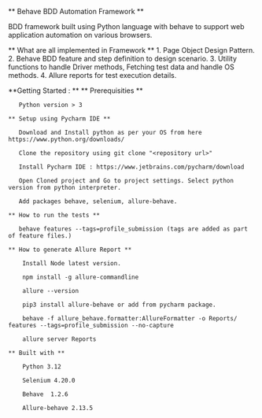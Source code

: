 ** Behave BDD Automation Framework **

  BDD framework built using Python language with behave to support web application automation on various browsers.

  ** What are all implemented in Framework **
    1. Page Object Design Pattern.
    2. Behave BDD feature and step definition to design scenario.
    3. Utility functions to handle Driver methods, Fetching test data and handle OS methods.
    4. Allure reports for test execution details.

  **Getting Started : **
    ** Prerequisities **
    
       Python version > 3

    ** Setup using Pycharm IDE **

       Download and Install python as per your OS from here https://www.python.org/downloads/

       Clone the repository using git clone "<repository url>"

       Install Pycharm IDE : https://www.jetbrains.com/pycharm/download

       Open Cloned project and Go to project settings. Select python version from python interpreter.

       Add packages behave, selenium, allure-behave.

    ** How to run the tests **

       behave features --tags=profile_submission (tags are added as part of feature files.)

    ** How to generate Allure Report **

        Install Node latest version.
        
        npm install -g allure-commandline
        
        allure --version
        
        pip3 install allure-behave or add from pycharm package.

        behave -f allure_behave.formatter:AllureFormatter -o Reports/ features --tags=profile_submission --no-capture

        allure server Reports
        
    ** Built with **

        Python 3.12

        Selenium 4.20.0

        Behave  1.2.6

        Allure-behave 2.13.5

        

        
    
       
